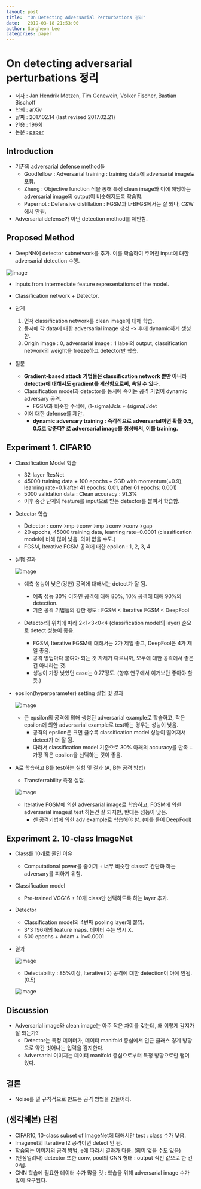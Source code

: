 ```yaml
---
layout: post
title:  "On Detecting Adversarial Perturbations 정리"
date:   2019-03-18 21:53:00
author: Sangheon Lee
categories: paper
---
```


# On detecting adversarial perturbations 정리
- 저자 : Jan Hendrik Metzen, Tim Genewein, Volker Fischer, Bastian Bischoff
- 학회 : arXiv
- 날짜 : 2017.02.14 (last revised 2017.02.21)
- 인용 : 196회
- 논문 : [paper](https://arxiv.org/pdf/1702.04267.pdf)

## Introduction
- 기존의 adversarial defense method들
  - Goodfellow : Adversarial training : training data에 adversarial image도 포함.
  - Zheng : Objective function 식을 통해 특정 clean image와 이에 해당하는 adversarial image의 output이 비슷해지도록 학습함.
  - Papernot : Defensive distillation : FGSM과 L-BFGS에서는 잘 되나, C&W에서 안됨.
- Adversarial defense가 아닌 detection method를 제안함.

## Proposed Method
- DeepNN에 detector subnetwork를 추가. 이를 학습하여 주어진 input에 대한 adversarial detection 수행.

![image](https://user-images.githubusercontent.com/26705935/47154382-2569c080-d31d-11e8-837b-fad706e2285f.png)

  - Inputs from intermediate feature representations of the model.
  - Classification network + Detector.

- 단계
  1. 먼저 classification network를 clean image에 대해 학습.
  2. 동시에 각 data에 대한 adversarial image 생성 -> 후에 dynamic하게 생성함.
  3. Origin image : 0, adversarial image : 1 label의 output, classification network의 weight을 freeze하고 detector만 학습.

- 질문
  - **Gradient-based attack 기법들은 classification network 뿐만 아니라 detector에 대해서도 gradient를 계산함으로써, 속일 수 있다.**
  - Classification model과 detector를 동시에 속이는 공격 기법이 dynamic adversary 공격.
    - FGSM과 비슷한 수식에, (1-sigma)Jcls + (sigma)Jdet
  - 이에 대한 defense를 제안.
    - **dynamic adversary training : 즉각적으로 adversarial이면 확률 0.5, 0.5로 맞춘다? 로 adversarial image를 생성해서, 이를 training.**

## Experiment 1. CIFAR10
- Classification Model 학습
  - 32-layer ResNet
  - 45000 training data + 100 epochs + SGD with momentum(=0.9), learning rate=0.1(after 41 epochs: 0.01, after 61 epochs: 0.001)
  - 5000 validation data : Clean accuracy : 91.3%
  - 이후 중간 단계의 feature를 input으로 받는 detector를 붙여서 학습함.

- Detector 학습
  - Detector : conv->mp->conv->mp->conv->conv->gap
  - 20 epochs, 45000 training data, learning rate=0.0001 (classification model에 비해 많이 낮음. 의미 없을 수도.)
  - FGSM, Iterative FGSM 공격에 대한 epsilon : 1, 2, 3, 4

- 실험 결과

  ![image](https://user-images.githubusercontent.com/26705935/47154826-57c7ed80-d31e-11e8-8395-bb349e85725f.png)

  - 예측 성능이 낮은(강한) 공격에 대해서는 detect가 잘 됨.
    - 예측 성능 30% 이하인 공격에 대해 80%, 10% 공격에 대해 90%의 detection.
    - 기존 공격 기법들의 강한 정도 : FGSM < Iterative FGSM < DeepFool

  - Detector의 위치에 따라 2<1<3<0<4 (classification model의 layer) 순으로 detect 성능이 좋음.
    - FGSM, Iterative FGSM에 대해서는 2가 제일 좋고, DeepFool은 4가 제일 좋음.
    - 공격 방법마다 붙여야 되는 것 자체가 다르니까, 모두에 대한 공격에서 좋은 건 아니라는 것.
    - 성능이 가장 낮았던 case는 0.77정도. (향후 연구에서 이거보단 좋아야 할 듯.)

- epsilon(hyperparameter) setting 실험 및 결과

  ![image](https://user-images.githubusercontent.com/26705935/47155121-0d933c00-d31f-11e8-9bff-a4a8045fbaea.png)

  - 큰 epsilon의 공격에 의해 생성된 adversarial example로 학습하고, 작은 epsilon에 의한 adversarial example로 test하는 경우는 성능이 낮음.
	- 공격의 epsilon은 크면 클수록 classification model 성능이 떨어져서 detect가 더 잘 됨.
	- 따라서 classification model 기준으로 30% 아래의 accuracy를 만족 + 가장 작은 epsilon을 선택하는 것이 좋음.

- A로 학습하고 B를 test하는 실험 및 결과 (A, B는 공격 방법)
  - Transferrability 측정 실험.

  ![image](https://user-images.githubusercontent.com/26705935/54531590-fee1ab80-49c8-11e9-9e9d-0bead252c3f3.png)

  - Iterative FGSM에 의힌 adversarial image로 학습하고, FGSM에 의한 adversarial image로 test 하는건 잘 되지만, 반대는 성능이 낮음.
	- 센 공격기법에 의한 adv example로 학습해야 함. (예를 들어 DeepFool)

## Experiment 2. 10-class ImageNet
- Class를 10개로 줄인 이유
  - Computational power를 줄이기 + 너무 비슷한 class로 간단화 하는 adversary를 피하기 위함.

- Classification model
  - Pre-trained VGG16 + 10개 class만 선택하도록 하는 layer 추가.

- Detector
  - Classification model의 4번째 pooling layer에 붙임.
  - 3*3 196개의 feature maps. 데이터 수는 명시 X.
  - 500 epochs + Adam + lr=0.0001

- 결과

  ![image](https://user-images.githubusercontent.com/26705935/47155681-37992e00-d320-11e8-8723-2cdf18aeccff.png)

  - Detectability : 85%이상, Iterative(l2) 공격에 대한 detection이 아예 안됨.(0.5)

  ![image](https://user-images.githubusercontent.com/26705935/47155719-5697c000-d320-11e8-9646-da2d564e90e9.png)

## Discussion
- Adversarial image와 clean image는 아주 작은 차이를 갖는데, 왜 이렇게 감지가 잘 되는가?
  - Detector는 특정 데이터가, 데이터 manifold 중심에서 인근 클래스 경계 방향으로 약간 벗어나는 입력을 감지한다.
  - Adversarial 이미지는 데이터 manifold 중심으로부터 특정 방향으로만 뻗어 있다.

## 결론
- Noise를 덜 규칙적으로 만드는 공격 방법을 만들어라.

## (생각해본) 단점
- CIFAR10, 10-class subset of ImageNet에 대해서만 test : class 수가 낮음.
- Imagenet의 Iterative l2 공격이면 detect 안 됨.
- 학습되는 이미지의 공격 방법, e에 따라서 결과가 다름. (의미 없을 수도 있음)
- (단점일려나) detector 또한 conv, pool의 CNN 형태 : output 직전 값으로 한 건 아님.
- CNN 학습에 필요한 데이터 수가 많을 것 : 학습을 위해 adversarial image 수가 많이 요구된다.
